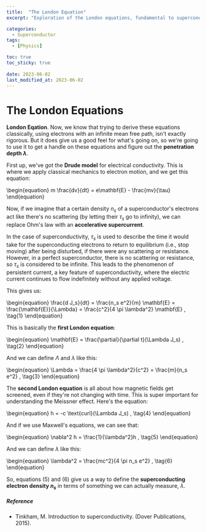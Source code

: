 ```yaml
---
title:  "The London Equation"
excerpt: "Exploration of the London equations, fundamental to superconductivity, detailing the transition from the Drude model of electrical conductivity to the concept of perfect conductivity in superconductors, and concluding with the definition of superconducting electron density."

categories:
  - Superconductor
tags:
  - [Physics]

toc: true
toc_sticky: true
 
date: 2023-06-02
last_modified_at: 2023-06-02
---
```


# The London Equations

**London Eqation**. Now, we know that trying to derive these equations classically, using electrons with an infinite mean free path, isn't exactly rigorous. But it does give us a good feel for what's going on, so we're going to use it to get a handle on these equations and figure out the **penetration depth $\lambda$**.

First up, we've got the **Drude model** for electrical conductivity. This is where we apply classical mechanics to electron motion, and we get this equation:

\begin{equation}
    m \frac{dv}{dt} = e\mathbf{E} - \frac{mv}{\tau}
\end{equation}

Now, if we imagine that a certain density $n_s$ of a superconductor's electrons act like there's no scattering (by letting their $\tau_s$ go to infinity), we can replace Ohm's law with an **accelerative supercurrent**. 

In the case of superconductivity, $\tau_s$ is used to describe the time it would take for the superconducting electrons to return to equilibrium (i.e., stop moving) after being disturbed, if there were any scattering or resistance. However, in a perfect superconductor, there is no scattering or resistance, so $\tau_s$ is considered to be infinite. This leads to the phenomenon of persistent current, a key feature of superconductivity, where the electric current continues to flow indefinitely without any applied voltage.

This gives us:

\begin{equation}
    \frac{d J_s}{dt} = \frac{n_s e^2}{m} \mathbf{E} = \frac{\mathbf{E}}{\Lambda} = \frac{c^2}{4 \pi \lambda^2} \mathbf{E} , \tag{1}
\end{equation}

This is basically the **first London equation**:

\begin{equation}
\mathbf{E} = \frac{\partial}{\partial t}(\Lambda J_s) , \tag{2}
\end{equation}

And we can define $\Lambda$ and $\lambda$ like this:

\begin{equation}
    \Lambda = \frac{4 \pi \lambda^2}{c^2} = \frac{m}{n_s e^2} , \tag{3}
\end{equation}

The **second London equation** is all about how magnetic fields get screened, even if they're not changing with time. This is super important for understanding the Meissner effect. Here's the equation:

\begin{equation}
    h = -c \text{curl}(\Lambda J_s) , \tag{4}
\end{equation}

And if we use Maxwell's equations, we can see that:

\begin{equation}
    \nabla^2 h = \frac{1}{\lambda^2}h , \tag{5}
\end{equation}

And we can define $\lambda$ like this:

\begin{equation}
    \lambda^2 = \frac{mc^2}{4 \pi n_s e^2} , \tag{6}
\end{equation}

So, equations (5) and (6) give us a way to define the **superconducting electron density $n_s$** in terms of something we can actually measure, $\lambda$.

##### Reference
- Tinkham, M. Introduction to superconductivity. (Dover Publications, 2015). 